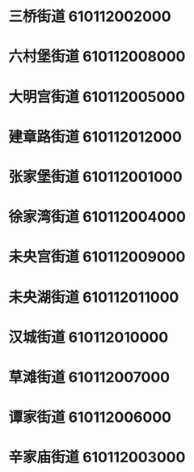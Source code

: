 # 三桥街道 610112002000
# 六村堡街道 610112008000
# 大明宫街道 610112005000
# 建章路街道 610112012000
# 张家堡街道 610112001000
# 徐家湾街道 610112004000
# 未央宫街道 610112009000
# 未央湖街道 610112011000
# 汉城街道 610112010000
# 草滩街道 610112007000
# 谭家街道 610112006000
# 辛家庙街道 610112003000
